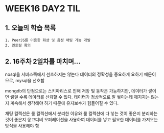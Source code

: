 # WEEK16 DAY2 TIL

## 1. 오늘의 학습 목록
```
1. PeerJS를 이용한 화상 및 음성 채팅 기능 개발
2. 멘토링 회의
```

## 2. 16주차 2일차를 마치며...
nosql을 서비스쪽에서 선호하지는 않는다
데이터의 정확성을 중요하게 요하기 때문이므로, mysql을 선호함

mongdb의 단점으로는 스키마리스로 인해 저장 및 동작은 가능하지만, 데이터가 쌓이면 쌓일 수록 데이터를 신뢰할 수 없다.
데이터가 정상적으로 잘 쌓이는데 깨지지는 않는지 계속해서 생각해야 하기 때문에 유지보수가 힘들어질 수 있다.

채팅 컬렉션은 룸 컬렉션에서 분리한 이유와 룸 컬렉션에 다 넣는 것이 좋은지 분리하는 것이 좋은지
몽고디비 오퍼레이션을 사용하여 데이터를 넣고 필요한 데이터를 가져오는 방식을 사용해야 함

